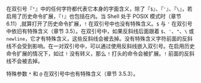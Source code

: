 在双引号『`"`』中的任何字符都代表它本身的字面含义，除了『`$`』、『`'`』、『`\`』，若启用了历史命令扩展，『`!`』也包括在内。当 Shell 处于 POSIX 模式时（章节 6.11）,就算打开了历史命令扩展，`!` 在双引号中也没有特殊含义。`$` 与 `'` 在双引号中依旧有特殊含义（章节 3.5）。在双引号中，如果反斜线后面跟着 `$`、`'`、`"`、`\` 或 `newline`，它才有特殊含义，这些反斜线会被去掉。没有特殊含义字符前面的反斜线不会受到影响。在一对双引号中，可以通过使用反斜线嵌入双引号。在启用历史命令扩展的情况下，如过 `!` 没有转义，那么 `!` 打头的命令会被扩展。`!` 前面的反斜线不会被去掉。

特殊参数 `*` 和 `@` 在双引号中也有特殊含义（章节 3.5.3）。